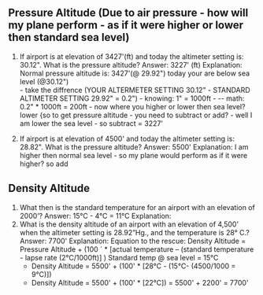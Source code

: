## Pressure Altitude (Due to air pressure - how will my plane perform - as if it were higher or lower then standard sea level)
1. If airport is at elevation of 3427'(ft) and today the altimeter setting is: 30.12". What is the pressure altitude? 
  Answer: 3227' (ft)
  Explanation: 
        Normal pressure altitude is: 3427'(@ 29.92") today your are below sea level (@30.12")  
          - take the diffrence (YOUR ALTERMETER SETTING 30.12" - STANDARD ALTIMETER SETTING 29.92" = 0.2") 
          - knowing: 1" = 1000ft - -- math: 0.2" * 1000ft = 200ft
          - now where you higher or lower then sea level? lower {so to get pressure altitude - you need to subtract or add?
            - well I am lower the sea level - so subtract 
          = 3227'

2. If airport is at elevation of 4500' and today the altimeter setting is: 28.82". What is the pressure altitude? 
  Answer: 5500'
  Explanation: I am higher then normal sea level - so my plane would perform as if it were higher? so add 


## Density Altitude
1. What then is the standard temperature for an airport with an elevation of 2000’?
  Answer: 15°C - 4°C = 11°C
  Explanation:
2. What is the density altitude of an airport with an elevation of 4,500’ when the altimeter setting is 28.92”Hg., and the temperature is 28° C.?
  Answer: 7700'
  Explanation:
      Equation to the rescue: Density Altitude = Pressure Altitude + (100 ´ * [actual temperature – (standard temperature - lapse rate (2°C/1000ft)] )
      Standard temp @ sea level = 15°C
      - Density Altitude = 5500' + (100' * [28°C - (15°C- (4500/1000 = 9°C)])
      - Density Altitude = 5500' + (100' * [22°C])
      = 5500' + 2200' = 7700'
